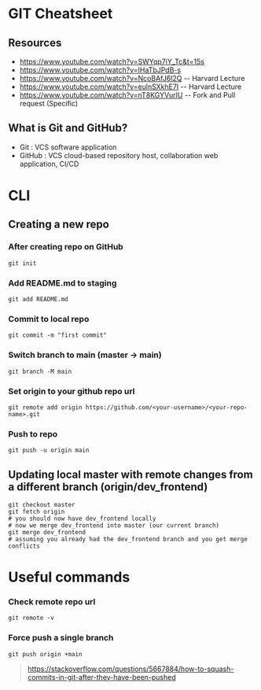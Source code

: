 # GIT Cheatsheet

## Resources
- https://www.youtube.com/watch?v=SWYqp7iY_Tc&t=15s
- https://www.youtube.com/watch?v=IHaTbJPdB-s  
- https://www.youtube.com/watch?v=NcoBAfJ6l2Q  -- Harvard Lecture
- https://www.youtube.com/watch?v=eulnSXkhE7I  -- Harvard Lecture
- https://www.youtube.com/watch?v=nT8KGYVurIU  -- Fork and Pull request (Specific)
## What is Git and GitHub?
- Git : VCS software application
- GitHub : VCS cloud-based repository host, collaboration web application, CI/CD

# CLI

## Creating a new repo

### After creating repo on GitHub
`git init`

### Add README.md to staging
`git add README.md`

### Commit to local repo
`git commit -m "first commit"`

### Switch branch to main (master -> main)
`git branch -M main`

### Set origin to your github repo url
`git remote add origin https://github.com/<your-username>/<your-repo-name>.git`

### Push to repo
`git push -u origin main`

## Updating local master with remote changes from a different branch (origin/dev_frontend)
```
git checkout master
git fetch origin
# you should now have dev_frontend locally
# now we merge dev_frontend into master (our current branch)
git merge dev_frontend 
# assuming you already had the dev_frontend branch and you get merge conflicts
```

# Useful commands
### Check remote repo url
`git remote -v`

### Force push a single branch
`git push origin +main`
> https://stackoverflow.com/questions/5667884/how-to-squash-commits-in-git-after-they-have-been-pushed
